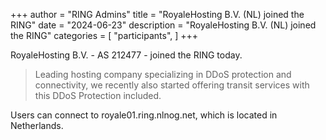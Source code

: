 +++
author = "RING Admins"
title = "RoyaleHosting B.V. (NL) joined the RING"
date = "2024-06-23"
description = "RoyaleHosting B.V. (NL) joined the RING"
categories = [
    "participants",
]
+++

RoyaleHosting B.V. - AS 212477 - joined the RING today.

> Leading hosting company specializing in DDoS protection and connectivity, we recently also started offering transit services with this DDoS Protection included.

Users can connect to royale01.ring.nlnog.net, which is located in Netherlands.
